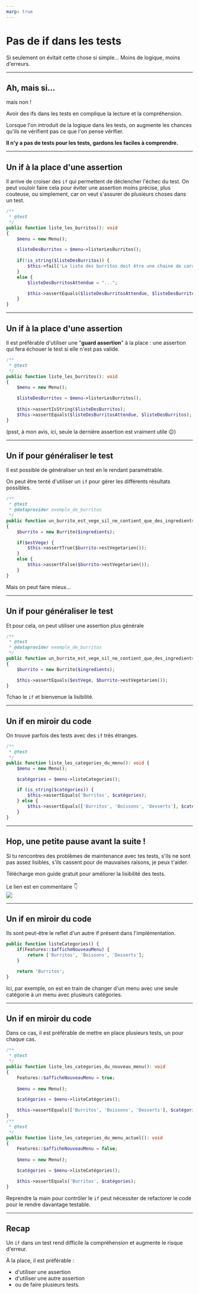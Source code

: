 ```yaml
---
marp: true
---
```

<!--
theme:  your-theme
size: linkedin-portrait
paginate: true
header: Pas de if dans les tests
_header: ''
_footer: <a href="https://www.linkedin.com/in/charles-desneuf/"><img src="./charles-desneuf-square.png" class="profile-picture">Charles Desneuf</a>
footer: <a href="https://www.linkedin.com/in/charles-desneuf/">Charles Desneuf</a>
-->

# Pas de if dans les tests

Si seulement on évitait cette chose si simple...
Moins de logique, moins d'erreurs.

---


## Ah, mais si...

mais non !

Avoir des ifs dans les tests en complique la lecture et la compréhension.

Lorsque l'on introduit de la logique dans les tests, on augmente les chances qu'ils ne vérifient pas ce que l'on pense vérifier.

**Il n'y a pas de tests pour les tests, gardons les faciles à comprendre.**

---

## Un if à la place d'une assertion

Il arrive de croiser des `if` qui permettent de déclencher l'échec du test. On peut vouloir faire cela pour éviter une assertion moins précise, plus couteuse, ou simplement, car on veut s'assurer de plusieurs choses dans un test.

```php
/**
 * @test
 */
public function liste_les_burritos(): void
{
    $menu = new Menu();

    $listeDesBurritos = $menu->listerLesBurritos();
    
    if(!is_string($listeDesBurritos)) {
        $this->fail('La liste des burritos doit être une chaine de caractères');
    }
    else {
        $listeDesBurritosAttendue = "...";

        $this->assertEquals($listeDesBurritosAttendue, $listeDesBurritos);
    }
}
```

---

## Un if à la place d'une assertion

Il est préférable d'utiliser une "**guard assertion**" à la place : une assertion qui fera échouer le test si elle n'est pas valide.

```php
/**
 * @test
 */
public function liste_les_burritos(): void
{
    $menu = new Menu();

    $listeDesBurritos = $menu->listerLesBurritos();
    
    $this->assertIsString($listeDesBurritos);
    $this->assertEquals($listeDesBurritosAttendue, $listeDesBurritos);
}
```

<span class="small">(psst, à mon avis, ici, seule la dernière assertion est vraiment utile 😉)</span>


---

## Un if pour généraliser le test

Il est possible de généraliser un test en le rendant paramétrable.

On peut être tenté d'utiliser un `if` pour gérer les différents résultats possibles.
```php
/**
 * @test
 * @dataprovider exemple_de_burritos
 */
public function un_burrito_est_vege_sil_ne_contient_que_des_ingredients_vege($ingredients, $estVege)
{
    $burrito = new Burrito($ingredients);

    if($estVege) {
        $this->assertTrue($burrito->estVegetarien());
    }
    else {
        $this->assertFalse($burrito->estVegetarien());
    }
}

```

Mais on peut faire mieux...

---


## Un if pour généraliser le test

Et pour cela, on peut utiliser une assertion plus générale

```php
/**
 * @test
 * @dataprovider exemple_de_burritos
 */
public function un_burrito_est_vege_sil_ne_contient_que_des_ingredients_vege($ingredients, $estVege)
{
    $burrito = new Burrito($ingredients);

    $this->assertEquals($estVege, $burrito->estVegetarien());
}

```

Tchao le `if` et bienvenue la lisibilité.

---

## Un if en miroir du code

On trouve parfois des tests avec des `if` très étranges.

```php
/**
 * @test
 */
public function liste_les_categories_du_menu(): void {
    $menu = new Menu();

    $catégories = $menu->listeCategories();

    if (is_string($catégories)) {
        $this->assertEquals('Burritos', $catégories);
    } else {
        $this->assertEquals(['Burritos', 'Boissons', 'Desserts'], $catégories);
    }
}
```

---
<!--
_footer: <img src="./charles-desneuf-square.png" class="profile-picture">Charles Desneuf
_paginate: skip
-->

## Hop, une petite pause avant la suite !

Si tu rencontres des problèmes de maintenance avec tes tests, s'ils ne sont pas assez lisibles, s'ils cassent pour de mauvaises raisons, je peux t'aider.
<div class="offer">
    <div class="offer-content">
    Télécharge mon guide gratuit pour améliorer la lisibilité des tests.<br /><br />Le lien est en commentaire 👇
    </div>
    <div class="offer-img">
    <a href="https://formation.charlesdesneuf.com/guide-gratuit-5-idees-pour-ameliorer-la-lisibilite-de-vos-tests-automatises?utm_medium=social&utm_source=linkedin&utm_campaign=carousel-Stubbing%20du%20temps%20%3A%20Prendre%20le%20contr%C3%B4le%20du%20syst%C3%A8me">
    <img src="https://formation.charlesdesneuf.com/content-assets/public/eyJhbGciOiJIUzI1NiJ9.eyJvYmplY3Rfa2V5IjoiZHdvazQ1NXZvbDQwdm9rZHNmbXV0NnVxMHF1bCIsImRvbWFpbiI6ImZvcm1hdGlvbi5jaGFybGVzZGVzbmV1Zi5jb20ifQ.NS61AHjRUfdqsvHH6gqCbDNSSyCeI3U3AUlI-7U-PzE" class="free-guide-picture" /></a>
    </div>
</div>

---

## Un if en miroir du code

Ils sont peut-être le reflet d'un autre if présent dans l'implémentation.

```php
public function listeCategories() {
    if(Features::$afficheNouveauMenu) {
        return ['Burritos', 'Boissons', 'Desserts'];
    }

    return 'Burritos';
}
```

Ici, par exemple, on est en train de changer d'un menu avec une seule catégorie à un menu avec plusieurs catégories.

---

## Un if en miroir du code

Dans ce cas, il est préférable de mettre en place plusieurs tests, un pour chaque cas.

```php
/**
 * @test
 */
public function liste_les_categories_du_nouveau_menu(): void
{
    Features::$afficheNouveauMenu = true;
      
    $menu = new Menu();

    $catégories = $menu->listeCatégories();

    $this->assertEquals(['Burritos', 'Boissons', 'Desserts'], $catégories);
}
/**
 * @test
 */
public function liste_les_categories_du_menu_actuel(): void
{
    Features::$afficheNouveauMenu = false;
    
    $menu = new Menu();

    $catégories = $menu->listeCatégories();

    $this->assertEquals('Burritos', $catégories);
}
```


Reprendre la main pour contrôler le `if` peut nécessiter de refactorer le code pour le rendre davantage testable.

---

## Recap

Un `if` dans un test rend difficile la compréhension et augmente le risque d'erreur.

À la place, il est préférable :
- d'utiliser une assertion
- d'utiliser une autre assertion
- ou de faire plusieurs tests.
